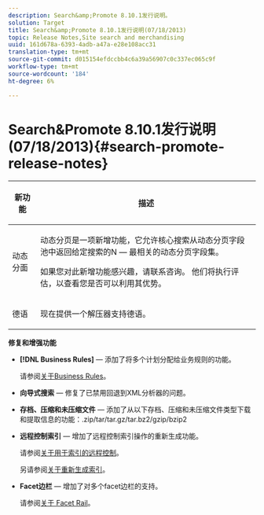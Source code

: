 ```yaml
---
description: Search&amp;Promote 8.10.1发行说明。
solution: Target
title: Search&amp;Promote 8.10.1发行说明(07/18/2013)
topic: Release Notes,Site search and merchandising
uuid: 161d678a-6393-4adb-a47a-e28e108acc31
translation-type: tm+mt
source-git-commit: d015154efdccbb4c6a39a56907c0c337ec065c9f
workflow-type: tm+mt
source-wordcount: '184'
ht-degree: 6%

---
```



# Search&amp;Promote 8.10.1发行说明(07/18/2013){#search-promote-release-notes}

<table> 
 <thead> 
  <tr> 
   <th colname="col1" class="entry"> <p>新功能 </p> </th> 
   <th colname="col2" class="entry"> <p>描述 </p> </th> 
  </tr> 
 </thead>
 <tbody> 
  <tr> 
   <td colname="col1"> <p>动态分面 </p> </td> 
   <td colname="col2"> <p> 动态分页是一项新增功能，它允许核心搜索从动态分页字段池中返回给定搜索的N — 最相关的动态分页字段集。 </p> <p> 如果您对此新增功能感兴趣，请联系咨询。 他们将执行评估，以查看您是否可以利用其优势。 </p> </td> 
  </tr> 
  <tr> 
   <td colname="col1"> <p>德语 </p> </td> 
   <td colname="col2"> <p> 现在提供一个解压器支持德语。 </p> </td> 
  </tr> 
 </tbody> 
</table>

**修复和增强功能**

* **[!DNL Business Rules]**  — 添加了将多个计划分配给业务规则的功能。

   请参阅[关于Business Rules](../c-about-rules-menu/c-about-business-rules.md#concept_2A93D76216754D3D8412CDEA00BD26BD)。

* **向导式搜索**  — 修复了已禁用回退到XML分析器的问题。
* **存档、压缩和未压缩文件**  — 添加了从以下存档、压缩和未压缩文件类型下载和提取信息的功能：.zip/tar/tar.gz/tar.bz2/gzip/bzip2
* **远程控制索引**  — 增加了远程控制索引操作的重新生成功能。

   请参阅[关于用于索引的远程控制](../c-about-index-menu/c-about-remote-control-for-indexing.md#concept_C79B322190E84106A434E5C6D4A4118F)。

   另请参阅[关于重新生成索引](../c-about-index-menu/c-about-regenerate-index.md#concept_6CBE6B8D18EF47D293091CBA542245FA)。

* **Facet边栏**  — 增加了对多个facet边栏的支持。

   请参阅[关于 Facet Rail](../c-about-design-menu/c-about-facet-rails.md#concept_1FDC8BCDFFC84A0889DA670F63D5F6DB)。

